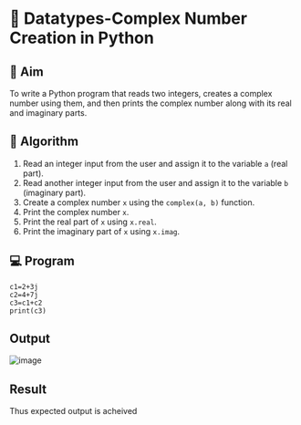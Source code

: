 # 🧮 Datatypes-Complex Number Creation in Python

## 🎯 Aim
To write a Python program that reads two integers, creates a complex number using them, and then prints the complex number along with its real and imaginary parts.

## 🧠 Algorithm
1. Read an integer input from the user and assign it to the variable `a` (real part).
2. Read another integer input from the user and assign it to the variable `b` (imaginary part).
3. Create a complex number `x` using the `complex(a, b)` function.
4. Print the complex number `x`.
5. Print the real part of `x` using `x.real`.
6. Print the imaginary part of `x` using `x.imag`.

## 💻 Program
```
c1=2+3j
c2=4+7j
c3=c1+c2
print(c3)
```

## Output
![image](https://github.com/user-attachments/assets/d7e92eaa-91a0-4b5d-8b96-fb5350e43b09)

## Result
Thus expected output is acheived
